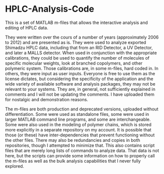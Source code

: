 # HPLC-Analysis-Code
This is a set of MATLAB m-files that allows the interactive analysis and editing of HPLC data.

They were written over the cours of a number of years (approximately 2006 to 2012) and are presented as is.  They were used to analyze exported Shimadzu HPLC data, including that from an RID Detector, a UV Detector, and later a MALLS detector.  When used in conjunction with the appropriate calibrations, they could be used to quantify the number of molecules of specific molecular weights, look at branched copolymers, and other polymeric system.  Those calibrations are, in some m-files, hard coded in.  In others, they were input as user inputs.  Everyone is free to use them as the license dictates, but considering the specificity of the application and the wide variety of available software and analysis packages, they may not be relevant to your systems.  They are, in general, not sufficiently explained in comments and I will not be updating the comments.  I have uploaded them for nostalgic and demonstration reasons.

The m-files are both production and deprecated versions, uploaded without differentiation.  Some were used as standalone files, some were used in larger MATLAB command line programs, and some are interchangeable.  Some were also used in the modeling of polymer chains, which is stored more explicitly in a separate repository on my account.  It is possible that those (or these) have inter-dependencies that prevent functioning without the other files.  There may also be redundancies and copies in both repositories, though I attempted to minimize that.  This also contains script files that are merely long lists of commands to analyze data.  That data is not here, but the scripts can provide some information on how to properly call the m-files as well as the bulk analysis capabilities that I never fully explored.
